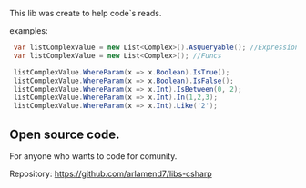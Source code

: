 This lib was create to help code`s reads.

examples:

```csharp 
 var listComplexValue = new List<Complex>().AsQueryable(); //Expressions
 var listComplexValue = new List<Complex>(); //Funcs

 listComplexValue.WhereParam(x => x.Boolean).IsTrue();
 listComplexValue.WhereParam(x => x.Boolean).IsFalse();
 listComplexValue.WhereParam(x => x.Int).IsBetween(0, 2);
 listComplexValue.WhereParam(x => x.Int).In(1,2,3);
 listComplexValue.WhereParam(x => x.Int).Like('2');

```

## Open source code.
For anyone who wants to code for comunity.

Repository: https://github.com/arlamend7/libs-csharp
